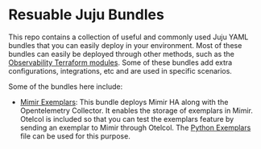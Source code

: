 # Resuable Juju Bundles

This repo contains a collection of useful and commonly used Juju YAML bundles that you can easily deploy in your environment. Most of these bundles can easily be deployed through other methods, such as the [Observability Terraform modules]. Some of these bundles add extra configurations, integrations, etc and are used in specific scenarios.

Some of the bundles here include:

- [Mimir Exemplars]: This bundle deploys Mimir HA along with the Opentelemetry Collector. It enables the storage of exemplars in Mimir. Otelcol is included so that you can test the exemplars feature by sending an exemplar to Mimir through Otelcol. The [Python Exemplars] file can be used for this purpose.

[Observability Terraform modules]: https://github.com/canonical/observability-stack/tree/main/terraform
[Mimir Exemplars]: https://github.com/sinapah/reusable-juju-bundles/blob/main/mimir-exemplars.py
[Python Exemplars]: https://github.com/sinapah/reusable-juju-bundles/blob/main/mimir-exemplars.py
